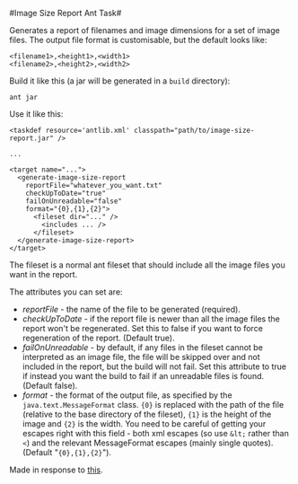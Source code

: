 #Image Size Report Ant Task#

Generates a report of filenames and image dimensions for a set of image files.
The output file format is customisable, but the default looks like:

    <filename1>,<height1>,<width1>
    <filename2>,<height2>,<width2>

Build it like this (a jar will be generated in a `build` directory):

    ant jar

Use it like this:

    <taskdef resource='antlib.xml' classpath="path/to/image-size-report.jar" />
    
    ...
    
    <target name="...">
      <generate-image-size-report
        reportFile="whatever_you_want.txt"
        checkUpToDate="true"
        failOnUnreadable="false"
        format="{0},{1},{2}">
          <fileset dir="..." />
            <includes ... />
          </fileset>
      </generate-image-size-report>
    </target>

The fileset is a normal ant fileset that should include all the image files you
want in the report.

The attributes you can set are:

+ _reportFile_ - the name of the file to be generated (required).
+ _checkUpToDate_ - if the report file is newer than all the image files the 
  report won't be regenerated.  Set this to false if you want to force
  regeneration of the report. (Default true).
+ _failOnUnreadable_ - by default, if any files in the fileset cannot be
  interpreted as an image file, the file will be skipped over and not included
  in the report, but the build will not fail.  Set this attribute to true if
  instead you want the build to fail if an unreadable files is found. (Default
  false).
+ _format_ - the format of the output file, as specified by the
  `java.text.MessageFormat` class.  `{0}` is replaced with the path of the
  file (relative to the base directory of the fileset), `{1}` is the height of
  the image and `{2}` is the width. You need to be careful of getting your
  escapes right with this field - both xml escapes (so use `&lt;` rather than
  `<`) and the relevant MessageFormat escapes (mainly single quotes). (Default
  "`{0},{1},{2}`").

Made in response to [this](http://stackoverflow.com/questions/4093130/ant-task-to-extract-image-dimensions-height-width-from-png-and-jpeg-files).